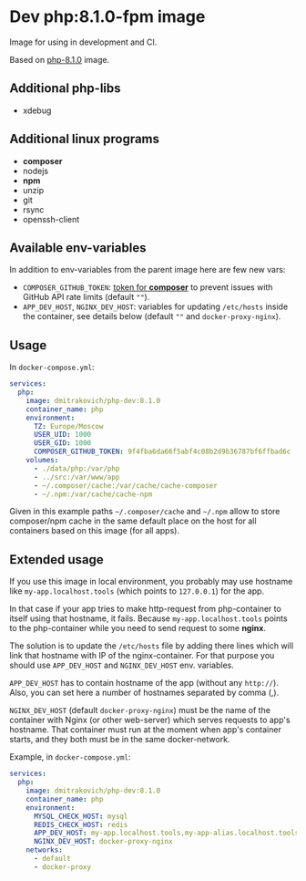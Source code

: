 # Dev php:8.1.0-fpm image

Image for using in development and CI.

Based on [php-8.1.0](../../php/8.1.0/) image.

## Additional php-libs

- xdebug

## Additional linux programs

- **composer**
- nodejs
- **npm**
- unzip
- git
- rsync
- openssh-client

## Available env-variables

In addition to env-variables from the parent image here are few new vars:

- `COMPOSER_GITHUB_TOKEN`: [token for **composer**](https://getcomposer.org/doc/articles/troubleshooting.md#api-rate-limit-and-oauth-tokens) to prevent issues with GitHub API rate limits (default `""`).
- `APP_DEV_HOST`, `NGINX_DEV_HOST`: variables for updating `/etc/hosts` inside the container, see details below (default `""` and `docker-proxy-nginx`). 

## Usage

In `docker-compose.yml`:

```yaml
services:
  php:
    image: dmitrakovich/php-dev:8.1.0
    container_name: php
    environment:
      TZ: Europe/Moscow
      USER_UID: 1000
      USER_GID: 1000
      COMPOSER_GITHUB_TOKEN: 9f4fba6da66f5abf4c08b2d9b36787bf6ffbad6c
    volumes:
      - ./data/php:/var/php
      - ../src:/var/www/app
      - ~/.composer/cache:/var/cache/cache-composer
      - ~/.npm:/var/cache/cache-npm
```

Given in this example paths `~/.composer/cache` and `~/.npm` allow to store 
composer/npm cache in the same default place on the host for all containers 
based on this image (for all apps).

## Extended usage

If you use this image in local environment, you probably may use hostname
like `my-app.localhost.tools` (which points to `127.0.0.1`) for the app.

In that case if your app tries to make http-request from php-container
to itself using that hostname, it fails. Because `my-app.localhost.tools`
points to the php-container while you need to send request to some **nginx**.

The solution is to update the `/etc/hosts` file by adding there lines which
will link that hostname with IP of the nginx-container. For that purpose
you should use `APP_DEV_HOST` and `NGINX_DEV_HOST` env. variables.

`APP_DEV_HOST` has to contain hostname of the app (without any `http://`).
Also, you can set here a number of hostnames separated by comma (,).

`NGINX_DEV_HOST` (default `docker-proxy-nginx`) must be the name of the 
container with Nginx (or other web-server) which serves requests to app's
hostname. That container must run at the moment when app's container starts,
and they both must be in the same docker-network.

Example, in `docker-compose.yml`:

```yaml
services:
  php:
    image: dmitrakovich/php-dev:8.1.0
    container_name: php
    environment:
      MYSQL_CHECK_HOST: mysql
      REDIS_CHECK_HOST: redis
      APP_DEV_HOST: my-app.localhost.tools,my-app-alias.localhost.tools
      NGINX_DEV_HOST: docker-proxy-nginx
    networks:
      - default
      - docker-proxy
```